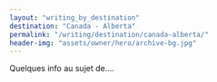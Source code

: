 ```yaml
---
layout: "writing_by_destination"
destination: "Canada - Alberta"
permalink: "/writing/destination/canada-alberta/"
header-img: "assets/owner/hero/archive-bg.jpg"
---
```


Quelques info au sujet de....
